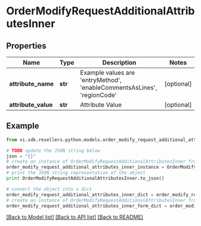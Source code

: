 # OrderModifyRequestAdditionalAttributesInner


## Properties

Name | Type | Description | Notes
------------ | ------------- | ------------- | -------------
**attribute_name** | **str** | Example values are &#39;entryMethod&#39;, &#39;enableCommentsAsLines&#39;, &#39;regionCode&#39; | [optional] 
**attribute_value** | **str** | Attribute Value | [optional] 

## Example

```python
from xi.sdk.resellers.python.models.order_modify_request_additional_attributes_inner import OrderModifyRequestAdditionalAttributesInner

# TODO update the JSON string below
json = "{}"
# create an instance of OrderModifyRequestAdditionalAttributesInner from a JSON string
order_modify_request_additional_attributes_inner_instance = OrderModifyRequestAdditionalAttributesInner.from_json(json)
# print the JSON string representation of the object
print OrderModifyRequestAdditionalAttributesInner.to_json()

# convert the object into a dict
order_modify_request_additional_attributes_inner_dict = order_modify_request_additional_attributes_inner_instance.to_dict()
# create an instance of OrderModifyRequestAdditionalAttributesInner from a dict
order_modify_request_additional_attributes_inner_form_dict = order_modify_request_additional_attributes_inner.from_dict(order_modify_request_additional_attributes_inner_dict)
```
[[Back to Model list]](../README.md#documentation-for-models) [[Back to API list]](../README.md#documentation-for-api-endpoints) [[Back to README]](../README.md)


